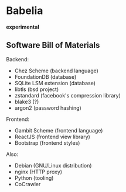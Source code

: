 # Babelia

**experimental**

## Software Bill of Materials

Backend:

- Chez Scheme (backend language)
- FoundationDB (database)
- SQLite LSM extension (database)
- libtls (bsd project)
- zstandard (facebook's compression library)
- blake3 (?)
- argon2 (password hashing)

Frontend:

- Gambit Scheme (frontend language)
- ReactJS (frontend view library)
- Bootstrap (frontend styles)

Also:

- Debian (GNU/Linux distribution)
- nginx (HTTP proxy)
- Python (tooling)
- CoCrawler
